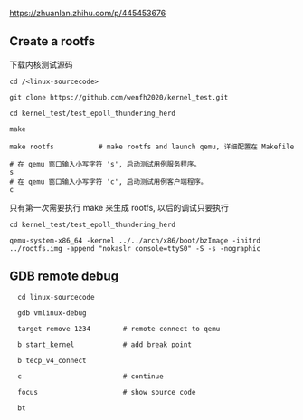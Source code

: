 https://zhuanlan.zhihu.com/p/445453676

## Create a rootfs

下载内核测试源码

```
cd /<linux-sourcecode>

git clone https://github.com/wenfh2020/kernel_test.git

cd kernel_test/test_epoll_thundering_herd

make

make rootfs           # make rootfs and launch qemu, 详细配置在 Makefile

# 在 qemu 窗口输入小写字符 's', 启动测试用例服务程序。
s
# 在 qemu 窗口输入小写字符 'c', 启动测试用例客户端程序。
c

```

只有第一次需要执行 make 来生成 rootfs, 以后的调试只要执行

```
cd kernel_test/test_epoll_thundering_herd

qemu-system-x86_64 -kernel ../../arch/x86/boot/bzImage -initrd ../rootfs.img -append "nokaslr console=ttyS0" -S -s -nographic
```

## GDB remote debug

```
  cd linux-sourcecode

  gdb vmlinux-debug

  target remove 1234        # remote connect to qemu

  b start_kernel            # add break point

  b tecp_v4_connect

  c                         # continue

  focus                     # show source code

  bt



```
